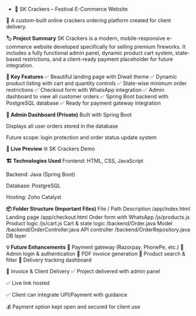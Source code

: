 * 🧨 SK Crackers – Festival E-Commerce Website


🎉 A custom-built online crackers ordering platform created for client delivery.

**🏷️ Project Summary**
SK Crackers is a modern, mobile-responsive e-commerce website developed specifically for selling premium fireworks.
It includes a fully functional admin panel, dynamic product cart system, state-based restrictions, and a client-ready payment placeholder for future integration.

**🌟 Key Features**
✅ Beautiful landing page with Diwali theme
✅ Dynamic product listing with cart and quantity controls
✅ State-wise minimum order restrictions
✅ Checkout form with WhatsApp integration
✅ Admin dashboard to view all customer orders
✅ Spring Boot backend with PostgreSQL database
✅ Ready for payment gateway integration

**🔐 Admin Dashboard (Private)**
Built with Spring Boot

Displays all user orders stored in the database

Future scope: login protection and order status update system

**🔗 Live Preview**
🌐 SK Crackers Demo

**🏗 Technologies Used**
Frontend: HTML, CSS, JavaScript

Backend: Java (Spring Boot)

Database: PostgreSQL

Hosting: Zoho Catalyst

**📦 Folder Structure (Important Files)**
File / Path	Description
/app/index.html	Landing page
/app/checkout.html	Order form with WhatsApp
/js/products.js	Product logic
/js/cart.js	Cart & state logic
/backend/Order.java	Model
/backend/OrderController.java	API controller
/backend/OrderRepository.java	DB layer

**💡 Future Enhancements**
🔹 Payment gateway (Razorpay, PhonePe, etc.)
🔹 Admin login & authentication
🔹 PDF invoice generation
🔹 Product search & filter
🔹 Delivery tracking dashboard

🧾 Invoice & Client Delivery
✅ Project delivered with admin panel

✅ Live link hosted

✅ Client can integrate UPI/Payment with guidance

💰 Payment option kept open and secured for client use
